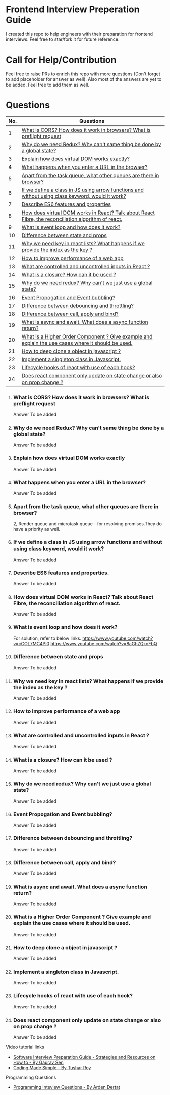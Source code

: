 # Frontend Interview Preperation Guide
I created this repo to help engineers with their preparation for frontend interviews. Feel free to star/fork it for future reference.

# Call for Help/Contribution
Feel free to raise PRs to enrich this repo with more questions (Don't forget to add placeholder for answer as well). Also most of the answers are yet to be added. Feel free to add them as well.


# Questions

| No. | Questions |
|---- | ---------
|1  | [What is CORS? How does it work in browsers? What is preflight request](#What-is-CORS?-How-does-it-work-in-browsers?-What-is-preflight-request) |
|2  | [Why do we need Redux? Why can't same thing be done by a global state?](#Why-do-we-need-Redux?-Why-can't-same-thing-be-done-by-a-global-state?) |
|3  | [Explain how does virtual DOM works exactly?](#Explain-how-does-virtual-DOM-works-exactly) |
|4  | [What happens when you enter a URL in the browser?](#What-happens-when-you-enter-a-URL-in-the-browser?) |
|5  | [Apart from the task queue, what other queues are there in browser?](#Apart-from-the-task-queue,-what-other-queues-are-there-in-browser?) |
|6  | [If we define a class in JS using arrow functions and without using class keyword, would it work?](#If-we-define-a-class-in-JS-using-arrow-functions-and-without-using-class-keyword,-would-it-work?) |
|7  | [Describe ES6 features and properties](#Describe-ES6-features-and-properties) |
|8  | [How does virtual DOM works in React? Talk about React Fibre, the reconciliation algorithm of react.](#How-does-virtual-DOM-works-in-React?-Talk-about-React-Fibre,-the-reconciliation-algorithm-of-react.) |
|9  | [What is event loop and how does it work?](#What-is-event-loop-and-how-does-it-work?) |
|10  | [Difference between state and props](#Difference-between-state-and-props) |
|11  | [Why we need key in react lists? What happens if we provide the index as the key ?](#Why-we-need-key-in-react-lists?-What-happens-if-we-provide-the-index-as-the-key-?) |
|12  | [How to improve performance of a web app](#How-to-improve-performance-of-a-web-app) |
|13  | [What are controlled and uncontrolled inputs in React ?](#What-are-controlled-and-uncontrolled-inputs-in-React-?) |
|14  | [What is a closure? How can it be used ?](#What-is-a-closure?-How-can-it-be-used-?) |
|15  | [Why do we need redux? Why can't we just use a global state?](#Why-do-we-need-redux?-Why-can't-we-just-use-a-global-state?) |
|16  | [Event Propogation and Event bubbling?](#Event-Propogation-and-Event-bubbling?) |
|17  | [Difference between debouncing and throttling?](#Difference-between-debouncing-and-throttling?) |
|18  | [Difference between call, apply and bind?](#Difference-between-call,-apply-and-bind?) |
|19  | [What is async and await. What does a async function return?](#What-is-async-and-await.-What-does-a-async-function-return?) |
|20  | [What is a Higher Order Component ? Give example and explain the use cases where it should be used.](#What-is-a-Higher-Order-Component-?-Give-example-and-explain-the-use-cases-where-it-should-be-used.) |
|21  | [How to deep clone a object in javascript ?](#How-to-deep-clone-a-object-in-javascript-?) |
|22  | [Implement a singleton class in Javascript.](#Implement-a-singleton-class-in-Javascript.) |
|23  | [Lifecycle hooks of react with use of each hook?](#Lifecycle-hooks-of-react-with-use-of-each-hook?) |
|24  | [Does react component only update on state change or also on prop change ?](#Does-react-component-only-update-on-state-change-or-also-on-prop-change-?) |


1. ### What is CORS? How does it work in browsers? What is preflight request
     Answer To be added
2. ### Why do we need Redux? Why can't same thing be done by a global state?
     Answer To be added
3. ### Explain how does virtual DOM works exactly
     Answer To be added
4. ### What happens when you enter a URL in the browser?
     Answer To be added
5. ### Apart from the task queue, what other queues are there in browser? 
    2, Render queue and microtask queue - for resolving promises.They do have a priority as well.
6. ### If we define a class in JS using arrow functions and without using class keyword, would it work?
     Answer To be added
7. ### Describe ES6 features and properties.
     Answer To be added
8. ### How does virtual DOM works in React? Talk about React Fibre, the reconciliation algorithm of react.
     Answer To be added
9. ### What is event loop and how does it work?
    For solution, refer to below links.
    https://www.youtube.com/watch?v=cCOL7MC4Pl0
    https://www.youtube.com/watch?v=8aGhZQkoFbQ
10. ### Difference between state and props
     Answer To be added
11. ### Why we need key in react lists? What happens if we provide the index as the key ?
     Answer To be added
12. ### How to improve performance of a web app
     Answer To be added
13. ### What are controlled and uncontrolled inputs in React ?
     Answer To be added
14. ### What is a closure? How can it be used ?
     Answer To be added
15. ### Why do we need redux? Why can't we just use a global state?
     Answer To be added
16. ### Event Propogation and Event bubbling?
     Answer To be added
17. ### Difference between debouncing and throttling?
     Answer To be added
18. ### Difference between call, apply and bind?
     Answer To be added
19. ### What is async and await. What does a async function return?
     Answer To be added
20. ### What is a Higher Order Component ? Give example and explain the use cases where it should be used.
     Answer To be added
21. ### How to deep clone a object in javascript ?
     Answer To be added
22. ### Implement a singleton class in Javascript.
     Answer To be added
23. ### Lifecycle hooks of react with use of each hook?
     Answer To be added
24. ### Does react component only update on state change or also on prop change ?
     Answer To be added




Video tutorial links
- [Software Interview Preparation Guide - Strategies and Resources on How to - By Gaurav Sen](https://www.youtube.com/watch?time_continue=768&v=bBPHpH8aKjw)
- [Coding Made Simple - By Tushar Roy](https://www.youtube.com/user/tusharroy2525/)

Programming Questions
- [Programming Inteview Questions - By Arden Dertat](http://www.ardendertat.com/2012/01/09/programming-interview-questions/)
